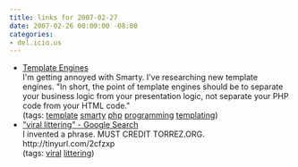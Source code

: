 ```yaml
---
title: links for 2007-02-27
date: 2007-02-26 00:00:00 -08:00
categories:
- del.icio.us
---
```


<ul class="delicious">
	<li>
		<div class="delicious-link"><a href="http://www.massassi.com/php/articles/template_engines/">Template Engines</a></div>
		<div class="delicious-extended">I'm getting annoyed with Smarty. I've researching new template engines. "In short, the point of template engines should be to separate your business logic from your presentation logic, not separate your PHP code from your HTML code."</div>
		<div class="delicious-tags">(tags: <a href="http://del.icio.us/torrez/template">template</a> <a href="http://del.icio.us/torrez/smarty">smarty</a> <a href="http://del.icio.us/torrez/php">php</a> <a href="http://del.icio.us/torrez/programming">programming</a> <a href="http://del.icio.us/torrez/templating">templating</a>)</div>
	</li>
	<li>
		<div class="delicious-link"><a href="http://www.google.com/search?q=%22viral+littering%22">"viral littering" - Google Search</a></div>
		<div class="delicious-extended">I invented a phrase. MUST CREDIT TORREZ.ORG. http://tinyurl.com/2cfzxp</div>
		<div class="delicious-tags">(tags: <a href="http://del.icio.us/torrez/viral">viral</a> <a href="http://del.icio.us/torrez/littering">littering</a>)</div>
	</li>
</ul>
